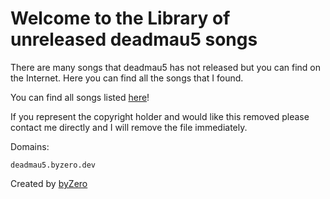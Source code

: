 ﻿# Welcome to the Library of unreleased deadmau5 songs

There are many songs that deadmau5 has not released but you can find on the Internet. Here you can find all the songs that I found.

You can find all songs listed [here](./audio)!

If you represent the copyright holder and would like this removed please contact me directly and I will remove the file immediately.

Domains:

    deadmau5.byzero.dev

Created by [byZero](https://byzero.dev)

